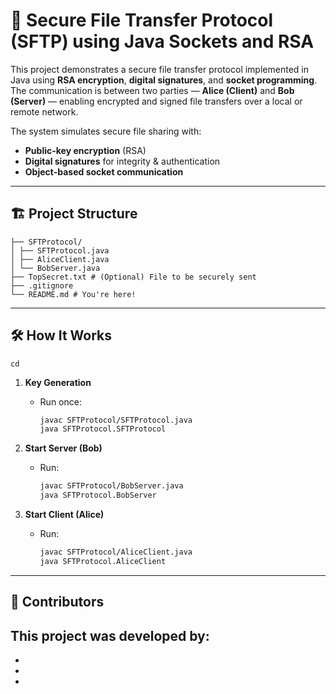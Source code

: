 # 🔐 Secure File Transfer Protocol (SFTP) using Java Sockets and RSA
 
This project demonstrates a secure file transfer protocol implemented in Java using **RSA encryption**, **digital signatures**, and **socket programming**. The communication is between two parties — **Alice (Client)** and **Bob (Server)** — enabling encrypted and signed file transfers over a local or remote network.

The system simulates secure file sharing with:
- **Public-key encryption** (RSA)
- **Digital signatures** for integrity & authentication
- **Object-based socket communication**

---

## 🏗️ Project Structure

```
├── SFTProtocol/
│ ├── SFTProtocol.java 
│ ├── AliceClient.java 
│ └── BobServer.java 
├── TopSecret.txt # (Optional) File to be securely sent
├── .gitignore 
└── README.md # You're here!
```

---

## 🛠️ How It Works

```
cd 
```

1. **Key Generation**
   - Run once:  
     ```bash
     javac SFTProtocol/SFTProtocol.java
     java SFTProtocol.SFTProtocol
     ```

2. **Start Server (Bob)**
   - Run:
     ```bash
     javac SFTProtocol/BobServer.java
     java SFTProtocol.BobServer
     ```

3. **Start Client (Alice)**
   - Run:
     ```bash
     javac SFTProtocol/AliceClient.java
     java SFTProtocol.AliceClient
     ```

---

## 🤝 Contributors

This project was developed by:
 - 
 - 
 - 
 - 